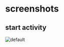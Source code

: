 # screenshots
## start activity
![default](https://user-images.githubusercontent.com/26232074/30209670-f3d581e0-94a1-11e7-820b-e76c97cbe7ec.PNG)
